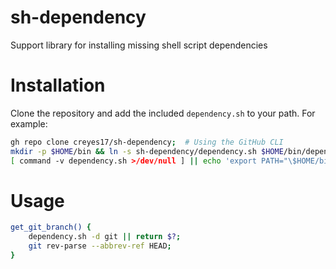 # sh-dependency
Support library for installing missing shell script dependencies

# Installation
Clone the repository and add the included `dependency.sh` to your path. For example:
```bash
gh repo clone creyes17/sh-dependency;  # Using the GitHub CLI
mkdir -p $HOME/bin && ln -s sh-dependency/dependency.sh $HOME/bin/dependency.sh;
[ command -v dependency.sh >/dev/null ] || echo 'export PATH="\$HOME/bin:$PATH";' >> ~/.bashrc  # If $HOME/bin isn't already in your PATH
```

# Usage
```bash
get_git_branch() {
    dependency.sh -d git || return $?;
    git rev-parse --abbrev-ref HEAD;
}
```
